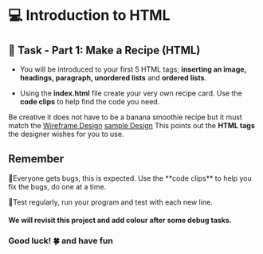 # 💻 Introduction to HTML  

## 🎯 Task - Part 1:  Make a Recipe (HTML) 

* You will be introduced to your first 5 HTML tags; **inserting an image, headings, paragraph, unordered lists** and **ordered lists**. 

*  Using the **index.html** file create your very own recipe card. Use the **code clips** to help find the code you need.

Be creative it does not have to be a banana smoothie recipe but it must match the [Wireframe Design](wireframe.png) [sample Design](exa.png) This points out the **HTML tags** the designer wishes for you to use.

## Remember

<p></p>
🐞Everyone gets bugs, this is expected. Use the **code clips** to help you fix the bugs, do one at a time. 
<p></p>
🏁Test regularly, run your program and test with each new line.

#### We will revisit this project and add colour after some debug tasks.

### Good luck! 🍀 and have fun